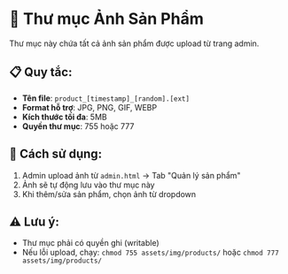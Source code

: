 # 📁 Thư mục Ảnh Sản Phẩm

Thư mục này chứa tất cả ảnh sản phẩm được upload từ trang admin.

## 📋 Quy tắc:
- **Tên file**: `product_[timestamp]_[random].[ext]`
- **Format hỗ trợ**: JPG, PNG, GIF, WEBP
- **Kích thước tối đa**: 5MB
- **Quyền thư mục**: 755 hoặc 777

## 🔧 Cách sử dụng:
1. Admin upload ảnh từ `admin.html` → Tab "Quản lý sản phẩm"
2. Ảnh sẽ tự động lưu vào thư mục này
3. Khi thêm/sửa sản phẩm, chọn ảnh từ dropdown

## ⚠️ Lưu ý:
- Thư mục phải có quyền ghi (writable)
- Nếu lỗi upload, chạy: `chmod 755 assets/img/products/` hoặc `chmod 777 assets/img/products/`

